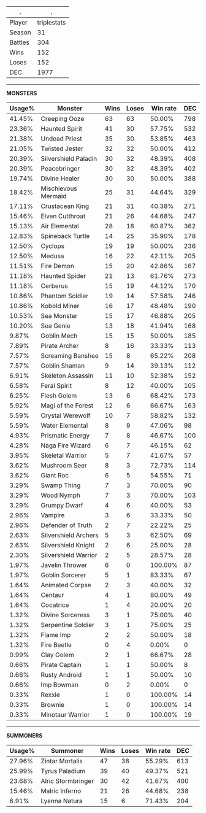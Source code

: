 .|.
|-|-
Player|triplestats
Season|31
Battles|304
Wins|152
Loses|152
DEC|1977

---
**MONSTERS**

Usage%|Monster|Wins|Loses|Win rate|DEC|
-|-|-|-|-|-|
41.45%|Creeping Ooze|63|63|50.00%|798|
23.36%|Haunted Spirit|41|30|57.75%|532|
21.38%|Undead Priest|35|30|53.85%|463|
21.05%|Twisted Jester|32|32|50.00%|412|
20.39%|Silvershield Paladin|30|32|48.39%|408|
20.39%|Peacebringer|30|32|48.39%|402|
19.74%|Divine Healer|30|30|50.00%|388|
18.42%|Mischievous Mermaid|25|31|44.64%|329|
17.11%|Crustacean King|21|31|40.38%|271|
15.46%|Elven Cutthroat|21|26|44.68%|247|
15.13%|Air Elemental|28|18|60.87%|362|
12.83%|Spineback Turtle|14|25|35.90%|178|
12.50%|Cyclops|19|19|50.00%|236|
12.50%|Medusa|16|22|42.11%|205|
11.51%|Fire Demon|15|20|42.86%|167|
11.18%|Haunted Spider|21|13|61.76%|273|
11.18%|Cerberus|15|19|44.12%|170|
10.86%|Phantom Soldier|19|14|57.58%|246|
10.86%|Kobold Miner|16|17|48.48%|190|
10.53%|Sea Monster|15|17|46.88%|205|
10.20%|Sea Genie|13|18|41.94%|168|
9.87%|Goblin Mech|15|15|50.00%|185|
7.89%|Pirate Archer|8|16|33.33%|113|
7.57%|Screaming Banshee|15|8|65.22%|208|
7.57%|Goblin Shaman|9|14|39.13%|112|
6.91%|Skeleton Assassin|11|10|52.38%|152|
6.58%|Feral Spirit|8|12|40.00%|105|
6.25%|Flesh Golem|13|6|68.42%|173|
5.92%|Magi of the Forest|12|6|66.67%|163|
5.59%|Crystal Werewolf|10|7|58.82%|132|
5.59%|Water Elemental|8|9|47.06%|98|
4.93%|Prismatic Energy|7|8|46.67%|100|
4.28%|Naga Fire Wizard|6|7|46.15%|62|
3.95%|Skeletal Warrior|5|7|41.67%|57|
3.62%|Mushroom Seer|8|3|72.73%|114|
3.62%|Giant Roc|6|5|54.55%|71|
3.29%|Swamp Thing|7|3|70.00%|90|
3.29%|Wood Nymph|7|3|70.00%|103|
3.29%|Grumpy Dwarf|4|6|40.00%|53|
2.96%|Vampire|3|6|33.33%|50|
2.96%|Defender of Truth|2|7|22.22%|25|
2.63%|Silvershield Archers|5|3|62.50%|69|
2.63%|Silvershield Knight|2|6|25.00%|28|
2.30%|Silvershield Warrior|2|5|28.57%|28|
1.97%|Javelin Thrower|6|0|100.00%|87|
1.97%|Goblin Sorcerer|5|1|83.33%|67|
1.64%|Animated Corpse|2|3|40.00%|32|
1.64%|Centaur|4|1|80.00%|49|
1.64%|Cocatrice|1|4|20.00%|20|
1.32%|Divine Sorceress|3|1|75.00%|40|
1.32%|Serpentine Soldier|3|1|75.00%|25|
1.32%|Flame Imp|2|2|50.00%|18|
1.32%|Fire Beetle|0|4|0.00%|0|
0.99%|Clay Golem|2|1|66.67%|28|
0.66%|Pirate Captain|1|1|50.00%|8|
0.66%|Rusty Android|1|1|50.00%|10|
0.66%|Imp Bowman|0|2|0.00%|0|
0.33%|Rexxie|1|0|100.00%|14|
0.33%|Brownie|1|0|100.00%|14|
0.33%|Minotaur Warrior|1|0|100.00%|19|

---
**SUMMONERS**

Usage%|Summoner|Wins|Loses|Win rate|DEC|
-|-|-|-|-|-|
27.96%|Zintar Mortalis|47|38|55.29%|613|
25.99%|Tyrus Paladium|39|40|49.37%|521|
23.68%|Alric Stormbringer|30|42|41.67%|400|
15.46%|Malric Inferno|21|26|44.68%|238|
6.91%|Lyanna Natura|15|6|71.43%|204|
